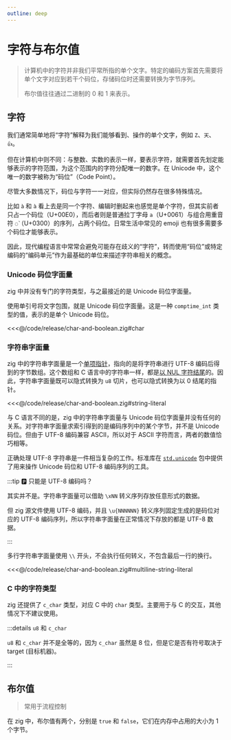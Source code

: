 ```yaml
---
outline: deep
---
```


# 字符与布尔值

> 计算机中的字符并非我们平常所指的单个文字。特定的编码方案首先需要将单个文字对应到若干个码位，存储码位时还需要转换为字节序列。
>
> 布尔值往往通过二进制的 0 和 1 来表示。

## 字符

我们通常简单地将“字符”解释为我们能够看到、操作的单个文字，例如 `Z`、`天`、`👍`。

但在计算机中则不同：与整数、实数的表示一样，要表示字符，就需要首先划定能够表示的字符范围，为这个范围内的字符分配唯一的数字。在 Unicode 中，这个唯一的数字被称为“码位”（Code Point）。

尽管大多数情况下，码位与字符一一对应，但实际仍然存在很多特殊情况。

比如 `à` 和 `à` 看上去是同一个字符、编辑时删起来也感觉是单个字符，但其实前者只占一个码位（U+00E0），而后者则是普通拉丁字母 `a`（U+0061）与组合用重音符 `◌̀`（U+0300）的序列，占两个码位。日常生活中常见的 emoji 也有很多需要多个码位才能够表示。

因此，现代编程语言中常常会避免可能存在歧义的“字符”，转而使用“码位”或特定编码的“编码单元”作为最基础的单位来描述字符串相关的概念。

### Unicode 码位字面量

zig 中并没有专门的字符类型，与之最接近的是 Unicode 码位字面量。

使用单引号将文字包围，就是 Unicode 码位字面量。这是一种 `comptime_int` 类型的值，表示的是单个 Unicode 码位。

<<<@/code/release/char-and-boolean.zig#char

### 字符串字面量

zig 中的字符串字面量是一个[单项指针](../advanced_type/pointer#单项指针)，指向的是将字符串进行 UTF-8 编码后得到的字节数组。这个数组和 C 语言中的字符串一样，都是[以 NUL 字符结尾](../advanced_type/array#哨兵数组)的。因此，字符串字面量既可以隐式转换为 `u8` 切片，也可以隐式转换为以 0 结尾的指针。

<<<@/code/release/char-and-boolean.zig#string-literal

与 C 语言不同的是，zig 中的字符串字面量与 Unicode 码位字面量并没有任何的关系。对字符串字面量求索引得到的是编码序列中的某个字节，并不是 Unicode 码位。但由于 UTF-8 编码兼容 ASCII，所以对于 ASCII 字符而言，两者的数值恰巧相等。

正确处理 UTF-8 字符串是一件相当复杂的工作。标准库在 [`std.unicode`](https://ziglang.org/documentation/master/std/#std.unicode) 包中提供了用来操作 Unicode 码位和 UTF-8 编码序列的工具。

:::tip 🅿️ 只能是 UTF-8 编码吗？

其实并不是。字符串字面量可以借助 `\xNN` 转义序列存放任意形式的数据。

但 zig 源文件使用 UTF-8 编码，并且 `\u{NNNNNN}` 转义序列固定生成的是码位对应的 UTF-8 编码序列，所以字符串字面量在正常情况下存放的都是 UTF-8 数据。

:::

多行字符串字面量使用 `\\` 开头，不会执行任何转义，不包含最后一行的换行。

<<<@/code/release/char-and-boolean.zig#multiline-string-literal

### C 中的字符类型

zig 还提供了 `c_char` 类型，对应 C 中的 `char` 类型。主要用于与 C 的交互，其他情况下不建议使用。

:::details `u8` 和 `c_char`

`u8` 和 `c_char` 并不是全等的，因为 `c_char` 虽然是 8 位，但是它是否有符号取决于 target (目标机器)。

:::

## 布尔值

> 常用于流程控制

在 zig 中，布尔值有两个，分别是 `true` 和 `false`，它们在内存中占用的大小为 1 个字节。
